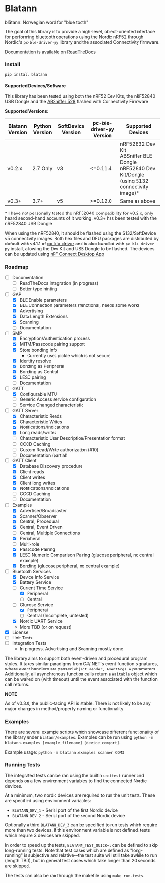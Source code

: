 # Blatann

blåtann: Norwegian word for "blue tooth"

The goal of this library is to provide a high-level, object-oriented interface
for performing bluetooth operations using the Nordic nRF52 through Nordic's `pc-ble-driver-py` library
and the associated Connectivity firmware.

Documentation is available on [ReadTheDocs](blatann.readthedocs.io)

### Install

`pip install blatann`

#### Supported Devices/Software

This library has been tested using both the nRF52 Dev Kits, the nRF52840 USB Dongle and the [ABSniffer 528](https://blog.aprbrother.com/product/absniffer-usb-dongle-528) flashed with Connectivity Firmware

**Supported Versions:**

| Blatann Version | Python Version | SoftDevice Version | pc-ble-driver-py Version | Supported Devices                                                                                    |
|-----------------|----------------|--------------------|--------------------------|------------------------------------------------------------------------------------------------------|
| v0.2.x          | 2.7 Only       | v3                 | <=0.11.4                 | nRF52832 Dev Kit<br>ABSniffer BLE Dongle<br>nRF52840 Dev Kit/Dongle (using S132 connectivity image)* |
| v0.3+           | 3.7+           | v5                 | \>=0.12.0                | Same as above                                                                                        |

\* I have not personally tested the nRF52840 compatibility for v0.2.x, only heard second-hand accounts of it working. v0.3+ has been tested with the nRF52840 USB Dongle

When using the nRF52840, it should be flashed using the S132/SoftDevice v5 connectivity images. Both hex files and DFU packages are distributed by default
with v4.1.1 of [pc-ble-driver](https://github.com/NordicSemiconductor/pc-ble-driver/releases/tag/v4.1.1) and is also bundled with `pc-ble-driver-py` install,
allowing the Dev Kit and USB Dongle to be flashed. The devices can be updated using [nRF Connect Desktop App](https://www.nordicsemi.com/Software-and-Tools/Development-Tools/nRF-Connect-for-desktop)

### Roadmap

- [ ] Documentation
    - [ ] ReadTheDocs integration (in progress)
    - [ ] Better type hinting
- [ ] GAP
    - [X] BLE Enable parameters
    - [X] BLE Connection parameters (functional, needs some work)
    - [X] Advertising
    - [X] Data Length Extensions
    - [X] Scanning
    - [ ] Documentation
- [ ] SMP
    - [X] Encryption/Authentication process
    - [X] MITM/Passcode pairing support
    - [X] Store bonding info
      - Currently uses pickle which is not secure
    - [X] Identity resolve
    - [X] Bonding as Peripheral
    - [X] Bonding as Central
    - [X] LESC pairing
    - [ ] Documentation
- [ ] GATT
    - [X] Configurable MTU
    - [ ] Generic Access service configuration
    - [ ] Service Changed characteristic
- [ ] GATT Server
    - [x] Characteristic Reads
    - [x] Characteristic Writes
    - [x] Notifications/Indications
    - [x] Long reads/writes
    - [ ] Characteristic User Description/Presentation format
    - [ ] CCCD Caching
    - [ ] Custom Read/Write authorization (#10)
    - [ ] Documentation (partial)
- [ ] GATT Client
    - [X] Database Discovery procedure
    - [X] Client reads
    - [X] Client writes
    - [X] Client long writes
    - [X] Notifications/Indications
    - [ ] CCCD Caching
    - [ ] Documentation
- [ ] Examples
    - [X] Advertiser/Broadcaster
    - [X] Scanner/Observer
    - [X] Central, Procedural
    - [X] Central, Event Driven
    - [ ] Central, Multiple Connections
    - [X] Peripheral
    - [ ] Multi-role
    - [X] Passcode Pairing
    - [X] LESC Numeric Comparison Pairing (glucose peripheral, no central example)
    - [X] Bonding (glucose peripheral, no central example)
- [ ] Bluetooth Services
    - [X] Device Info Service
    - [X] Battery Service
    - [ ] Current Time Service
       - [X] Peripheral
       - [ ] Central
    - [ ] Glucose Service
       - [X] Peripheral
       - [ ] Central (Incomplete, untested)
    - [X] Nordic UART Service
    - More TBD (or on request)
- [X] License
- [ ] Unit Tests
- [ ] Integration Tests
    - In progress. Advertising and Scanning mostly done


The library aims to support both event-driven and procedural program styles. It takes similar paradigms from C#/.NET's event function signatures,
where event handlers are passed  `object sender, EventArgs e` parameters.
Additionally, all asynchronous function calls return a `Waitable` object which can be waited on (with timeout)
until the event associated with the function call returns.

**NOTE**

As of v0.3.0, the public-facing API is stable. There is not likely to be any major changes in method/property naming or functionality


### Examples

There are several example scripts which showcase different functionality of the library under `blatann/examples`.
Examples can be run using `python -m blatann.examples [example_filename] [device_comport]`.

Example usage: `python -m blatann.examples scanner COM3`

### Running Tests

The integrated tests can be ran using the builtin `unittest` runner and depends on a few environment variables to find the connected Nordic devices.

At a minimum, two nordic devices are required to run the unit tests. These are specified using environment variables:

- `BLATANN_DEV_1` - Serial port of the first Nordic device
- `BLATANN_DEV_2` - Serial port of the second Nordic device

Optionally a third `BLATANN_DEV_3` can be specified to run tests which require more than two devices. If this environment variable is not defined, tests which require 3 devices are skipped.

In order to speed up the tests, `BLATANN_TEST_QUICK=1` can be defined to skip long-running tests. Note that test cases which are defined as "long-running" is subjective and relative--the test suite will still take awhile to run (length TBD), but in general test cases which take longer than 20 seconds are skipped.

The tests can also be ran through the makefile using `make run-tests`.
